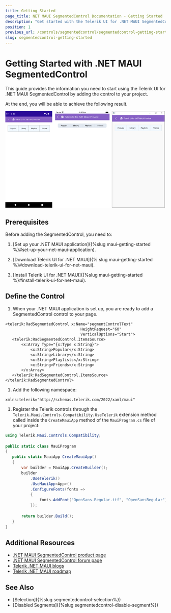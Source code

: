 ```yaml
---
title: Getting Started
page_title: NET MAUI SegmentedControl Documentation - Getting Started
description: "Get started with the Telerik UI for .NET MAUI SegmentedControl and add the control to your .NET MAUI project."
position: 1
previous_url: /controls/segmentedcontrol/segmentedcontrol-getting-started
slug: segmentedcontrol-getting-started
---
```


# Getting Started with .NET MAUI SegmentedControl

This guide provides the information you need to start using the Telerik UI for .NET MAUI SegmentedControl by adding the control to your project.

At the end, you will be able to achieve the following result.

![SegmentedControl Getting Started](images/segmentcontrol-gettingstarted.png)
## Prerequisites

Before adding the SegmentedControl, you need to:

1. [Set up your .NET MAUI application]({%slug maui-getting-started %}#set-up-your-net-maui-application).

1. [Download Telerik UI for .NET MAUI]({% slug maui-getting-started %}#download-telerik-ui-for-net-maui).

1. [Install Telerik UI for .NET MAUI]({%slug maui-getting-started %}#install-telerik-ui-for-net-maui).

## Define the Control

1. When your .NET MAUI application is set up, you are ready to add a SegmentedControl control to your page.

 ```XAML
<telerik:RadSegmentedControl x:Name="segmentControlText"
								  HeightRequest="60"
                                  VerticalOptions="Start">
    <telerik:RadSegmentedControl.ItemsSource>
        <x:Array Type="{x:Type x:String}">
            <x:String>Popular</x:String>
            <x:String>Library</x:String>
            <x:String>Playlists</x:String>
            <x:String>Friends</x:String>
        </x:Array>
    </telerik:RadSegmentedControl.ItemsSource>
</telerik:RadSegmentedControl>
 ```

1. Add the following namespace:

 ```XAML
xmlns:telerik="http://schemas.telerik.com/2022/xaml/maui" 
 ```

1. Register the Telerik controls through the `Telerik.Maui.Controls.Compatibility.UseTelerik` extension method called inside the `CreateMauiApp` method of the `MauiProgram.cs` file of your project:

 ```C#
 using Telerik.Maui.Controls.Compatibility;

 public static class MauiProgram
 {
	public static MauiApp CreateMauiApp()
	{
		var builder = MauiApp.CreateBuilder();
		builder
			.UseTelerik()
			.UseMauiApp<App>()
			.ConfigureFonts(fonts =>
			{
				fonts.AddFont("OpenSans-Regular.ttf", "OpenSansRegular");
			});

		return builder.Build();
	}
 }           
 ```
 
## Additional Resources

- [.NET MAUI SegmentedControl product page](https://www.telerik.com/maui-ui/segmented-control)
- [.NET MAUI SegmentedControl forum page](https://www.telerik.com/forums/maui?tagId=1785)
- [Telerik .NET MAUI blogs](https://www.telerik.com/blogs/mobile-net-maui)
- [Telerik .NET MAUI roadmap](https://www.telerik.com/support/whats-new/maui-ui/roadmap)

## See Also

- [Selection]({%slug segmentedcontrol-selection%})
- [Disabled Segments]({%slug segmentedcontrol-disable-segment%})